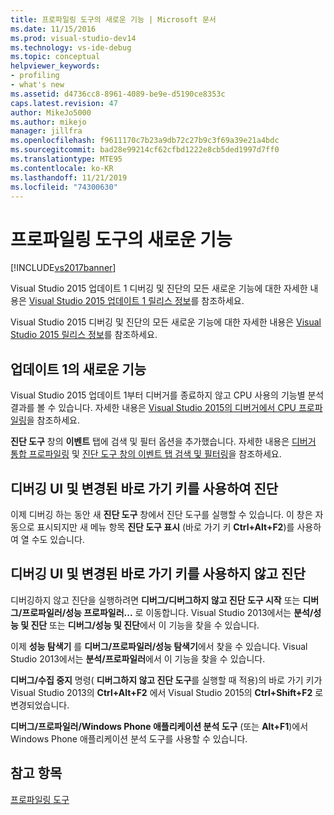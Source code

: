 ```yaml
---
title: 프로파일링 도구의 새로운 기능 | Microsoft 문서
ms.date: 11/15/2016
ms.prod: visual-studio-dev14
ms.technology: vs-ide-debug
ms.topic: conceptual
helpviewer_keywords:
- profiling
- what's new
ms.assetid: d4736cc8-8961-4089-be9e-d5190ce8353c
caps.latest.revision: 47
author: MikeJo5000
ms.author: mikejo
manager: jillfra
ms.openlocfilehash: f9611170c7b23a9db72c27b9c3f69a39e21a4bdc
ms.sourcegitcommit: bad28e99214cf62cfbd1222e8cb5ded1997d7ff0
ms.translationtype: MTE95
ms.contentlocale: ko-KR
ms.lasthandoff: 11/21/2019
ms.locfileid: "74300630"
---
```

# <a name="what39s-new-in-profiling-tools"></a>프로파일링 도구의 새로운 기능
[!INCLUDE[vs2017banner](../includes/vs2017banner.md)]

Visual Studio 2015 업데이트 1 디버깅 및 진단의 모든 새로운 기능에 대한 자세한 내용은 [Visual Studio 2015 업데이트 1 릴리스 정보](https://www.visualstudio.com/news/vs2015-update1-vs#debug)를 참조하세요.  
  
 Visual Studio 2015 디버깅 및 진단의 모든 새로운 기능에 대한 자세한 내용은 [Visual Studio 2015 릴리스 정보](https://www.visualstudio.com/news/vs2015-vs#Debug)를 참조하세요.  
  
## <a name="whats-new-in-update-1"></a>업데이트 1의 새로운 기능  
 Visual Studio 2015 업데이트 1부터 디버거를 종료하지 않고 CPU 사용의 기능별 분석 결과를 볼 수 있습니다. 자세한 내용은 [Visual Studio 2015의 디버거에서 CPU 프로파일링](https://devblogs.microsoft.com/devops/profile-your-cpu-in-the-debugger-in-visual-studio-2015/)을 참조하세요.  
  
 **진단 도구** 창의 **이벤트** 탭에 검색 및 필터 옵션을 추가했습니다. 자세한 내용은 [디버거 통합 프로파일링](/visualstudio/profiling/running-profiling-tools-with-or-without-the-debugger) 및 [진단 도구 창의 이벤트 탭 검색 및 필터링](https://devblogs.microsoft.com/devops/searching-and-filtering-the-events-tab-of-the-diagnostic-tools-window/)을 참조하세요.  
  
## <a name="diagnostics-with-debugging-ui-and-hotkey-changes"></a>디버깅 UI 및 변경된 바로 가기 키를 사용하여 진단  
 이제 디버깅 하는 동안 새 **진단 도구** 창에서 진단 도구를 실행할 수 있습니다. 이 창은 자동으로 표시되지만 새 메뉴 항목 **진단 도구 표시** (바로 가기 키 **Ctrl+Alt+F2**)를 사용하여 열 수도 있습니다.  
  
## <a name="diagnostics-without-debugging-ui-and-hotkey-changes"></a>디버깅 UI 및 변경된 바로 가기 키를 사용하지 않고 진단  
 디버깅하지 않고 진단을 실행하려면 **디버그/디버그하지 않고 진단 도구 시작** 또는 **디버그/프로파일러/성능 프로파일러...** 로 이동합니다. Visual Studio 2013에서는 **분석/성능 및 진단** 또는 **디버그/성능 및 진단**에서 이 기능을 찾을 수 있습니다.  
  
 이제 **성능 탐색기** 를 **디버그/프로파일러/성능 탐색기**에서 찾을 수 있습니다. Visual Studio 2013에서는 **분석/프로파일러**에서 이 기능을 찾을 수 있습니다.  
  
 **디버그/수집 중지** 명령( **디버그하지 않고 진단 도구**를 실행할 때 적용)의 바로 가기 키가 Visual Studio 2013의 **Ctrl+Alt+F2** 에서 Visual Studio 2015의 **Ctrl+Shift+F2** 로 변경되었습니다.  
  
 **디버그/프로파일러/Windows Phone 애플리케이션 분석 도구** (또는 **Alt+F1**)에서 Windows Phone 애플리케이션 분석 도구를 사용할 수 있습니다.  
  
## <a name="see-also"></a>참고 항목  
 [프로파일링 도구](../profiling/profiling-tools.md)
